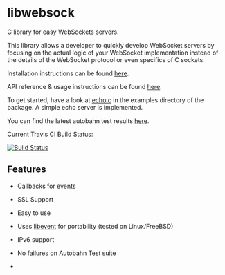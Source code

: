 # libwebsock

C library for easy WebSockets servers.

This library allows a developer to quickly develop WebSocket servers by focusing
on the actual logic of your WebSocket implementation instead of the details
of the WebSocket protocol or even specifics of C sockets.

Installation instructions can be found [here][6].

API reference & usage instructions can be found [here][7].

To get started, have a look at [echo.c][1] in the examples directory of the package.  A
simple echo server is implemented.

You can find the latest autobahn test results [here][3].

Current Travis CI Build Status:

[![Build Status][4]][5]

## Features

* Callbacks for events
* SSL Support
* Easy to use
* Uses [libevent][2] for portability (tested on Linux/FreeBSD)
* IPv6 support
* No failures on Autobahn Test suite

* 
 [1]: https://github.com/deniyuda348/libwebsock/blob/master/examples/echo.c
 [2]: http://libevent.org
 [3]: http://paydensutherland.com/autobahn
 [4]: https://travis-ci.org/deniyuda348/libwebsock.png
 [5]: https://travis-ci.org/deniyuda348/libwebsock
 [6]: https://github.com/deniyuda348/libwebsock/wiki/Installation
 [7]: https://github.com/deniyuda348/libwebsock/wiki/API

